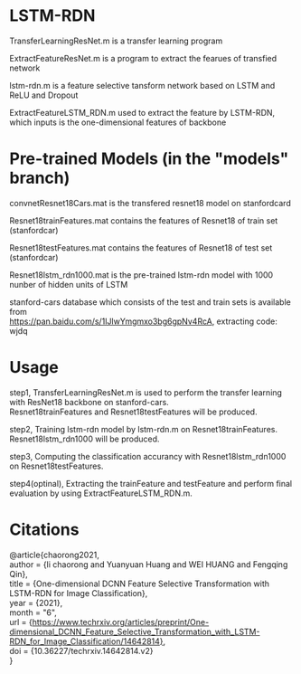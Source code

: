 # LSTM-RDN
TransferLearningResNet.m  is a transfer learning program

ExtractFeatureResNet.m  is a program to extract the fearues of transfied network

lstm-rdn.m  is a feature selective tansform network based on LSTM and ReLU and Dropout

ExtractFeatureLSTM_RDN.m used to extract the feature by LSTM-RDN, which inputs is the one-dimensional features of backbone
# Pre-trained Models (in the "models" branch)
convnetResnet18Cars.mat is the transfered resnet18 model on stanfordcard

Resnet18trainFeatures.mat  contains  the features of Resnet18 of train set (stanfordcar)

Resnet18testFeatures.mat  contains  the features of Resnet18 of test set (stanfordcar)

Resnet18lstm_rdn1000.mat is the pre-trained lstm-rdn model with 1000 nunber of hidden units of LSTM

stanford-cars database which consists of the test and train sets is available from  
https://pan.baidu.com/s/1IJlwYmgmxo3bg6gpNv4RcA, extracting code: wjdq 

# Usage
step1, TransferLearningResNet.m is used to perform the transfer learning with ResNet18 backbone on stanford-cars.   
       Resnet18trainFeatures and Resnet18testFeatures will be produced.
       
step2, Training lstm-rdn model by lstm-rdn.m on Resnet18trainFeatures. Resnet18lstm_rdn1000 will be produced.

step3, Computing the classification accurancy with Resnet18lstm_rdn1000 on Resnet18testFeatures.

step4(optinal), Extracting the trainFeature and testFeature and perform final evaluation by using ExtractFeatureLSTM_RDN.m. 

# Citations
@article{chaorong2021,  
author = {li chaorong and Yuanyuan Huang and WEI HUANG and Fengqing Qin},  
title = {One-dimensional DCNN Feature Selective Transformation with LSTM-RDN for Image Classification},  
year = {2021},  
month = "6",  
url = {https://www.techrxiv.org/articles/preprint/One-dimensional_DCNN_Feature_Selective_Transformation_with_LSTM-RDN_for_Image_Classification/14642814},  
doi = {10.36227/techrxiv.14642814.v2}  
}
